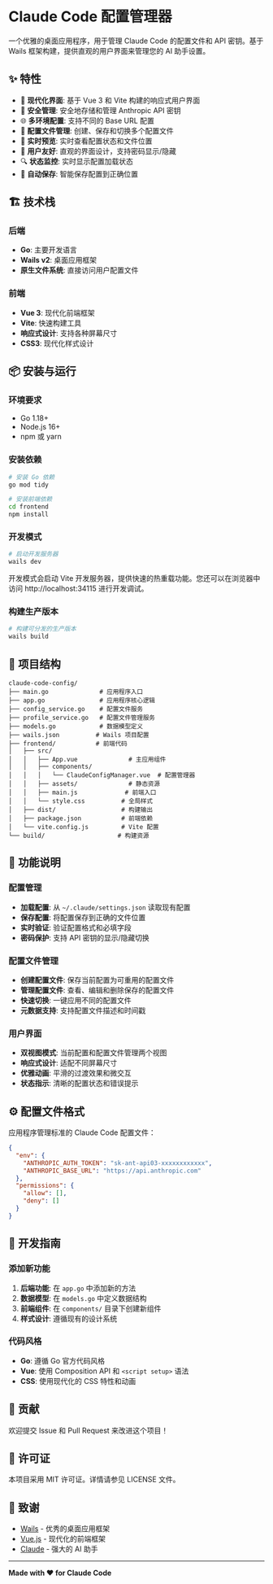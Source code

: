 # Claude Code 配置管理器

一个优雅的桌面应用程序，用于管理 Claude Code 的配置文件和 API 密钥。基于 Wails 框架构建，提供直观的用户界面来管理您的 AI 助手设置。

## ✨ 特性

- 🎨 **现代化界面**: 基于 Vue 3 和 Vite 构建的响应式用户界面
- 🔐 **安全管理**: 安全地存储和管理 Anthropic API 密钥
- 🌐 **多环境配置**: 支持不同的 Base URL 配置
- 📁 **配置文件管理**: 创建、保存和切换多个配置文件
- 💫 **实时预览**: 实时查看配置状态和文件位置
- 🎯 **用户友好**: 直观的界面设计，支持密码显示/隐藏
- 🔍 **状态监控**: 实时显示配置加载状态
- 💾 **自动保存**: 智能保存配置到正确位置

## 🏗️ 技术栈

### 后端
- **Go**: 主要开发语言
- **Wails v2**: 桌面应用框架
- **原生文件系统**: 直接访问用户配置文件

### 前端
- **Vue 3**: 现代化前端框架
- **Vite**: 快速构建工具
- **响应式设计**: 支持各种屏幕尺寸
- **CSS3**: 现代化样式设计

## 📦 安装与运行

### 环境要求

- Go 1.18+ 
- Node.js 16+
- npm 或 yarn

### 安装依赖

```bash
# 安装 Go 依赖
go mod tidy

# 安装前端依赖
cd frontend
npm install
```

### 开发模式

```bash
# 启动开发服务器
wails dev
```

开发模式会启动 Vite 开发服务器，提供快速的热重载功能。您还可以在浏览器中访问 http://localhost:34115 进行开发调试。

### 构建生产版本

```bash
# 构建可分发的生产版本
wails build
```

## 📁 项目结构

```
claude-code-config/
├── main.go              # 应用程序入口
├── app.go               # 应用程序核心逻辑
├── config_service.go    # 配置文件服务
├── profile_service.go   # 配置文件管理服务
├── models.go            # 数据模型定义
├── wails.json          # Wails 项目配置
├── frontend/           # 前端代码
│   ├── src/
│   │   ├── App.vue              # 主应用组件
│   │   ├── components/
│   │   │   └── ClaudeConfigManager.vue  # 配置管理器
│   │   ├── assets/              # 静态资源
│   │   ├── main.js             # 前端入口
│   │   └── style.css          # 全局样式
│   ├── dist/                  # 构建输出
│   ├── package.json           # 前端依赖
│   └── vite.config.js         # Vite 配置
└── build/                    # 构建资源
```

## 🚀 功能说明

### 配置管理
- **加载配置**: 从 `~/.claude/settings.json` 读取现有配置
- **保存配置**: 将配置保存到正确的文件位置
- **实时验证**: 验证配置格式和必填字段
- **密码保护**: 支持 API 密钥的显示/隐藏切换

### 配置文件管理
- **创建配置文件**: 保存当前配置为可重用的配置文件
- **管理配置文件**: 查看、编辑和删除保存的配置文件
- **快速切换**: 一键应用不同的配置文件
- **元数据支持**: 支持配置文件描述和时间戳

### 用户界面
- **双视图模式**: 当前配置和配置文件管理两个视图
- **响应式设计**: 适配不同屏幕尺寸
- **优雅动画**: 平滑的过渡效果和微交互
- **状态指示**: 清晰的配置状态和错误提示

## ⚙️ 配置文件格式

应用程序管理标准的 Claude Code 配置文件：

```json
{
  "env": {
    "ANTHROPIC_AUTH_TOKEN": "sk-ant-api03-xxxxxxxxxxxx",
    "ANTHROPIC_BASE_URL": "https://api.anthropic.com"
  },
  "permissions": {
    "allow": [],
    "deny": []
  }
}
```

## 🔧 开发指南

### 添加新功能

1. **后端功能**: 在 `app.go` 中添加新的方法
2. **数据模型**: 在 `models.go` 中定义数据结构
3. **前端组件**: 在 `components/` 目录下创建新组件
4. **样式设计**: 遵循现有的设计系统

### 代码风格

- **Go**: 遵循 Go 官方代码风格
- **Vue**: 使用 Composition API 和 `<script setup>` 语法
- **CSS**: 使用现代化的 CSS 特性和动画

## 🤝 贡献

欢迎提交 Issue 和 Pull Request 来改进这个项目！

## 📄 许可证

本项目采用 MIT 许可证。详情请参见 LICENSE 文件。

## 🙏 致谢

- [Wails](https://wails.io/) - 优秀的桌面应用框架
- [Vue.js](https://vuejs.org/) - 现代化的前端框架
- [Claude](https://claude.ai/) - 强大的 AI 助手

---

**Made with ❤️ for Claude Code**